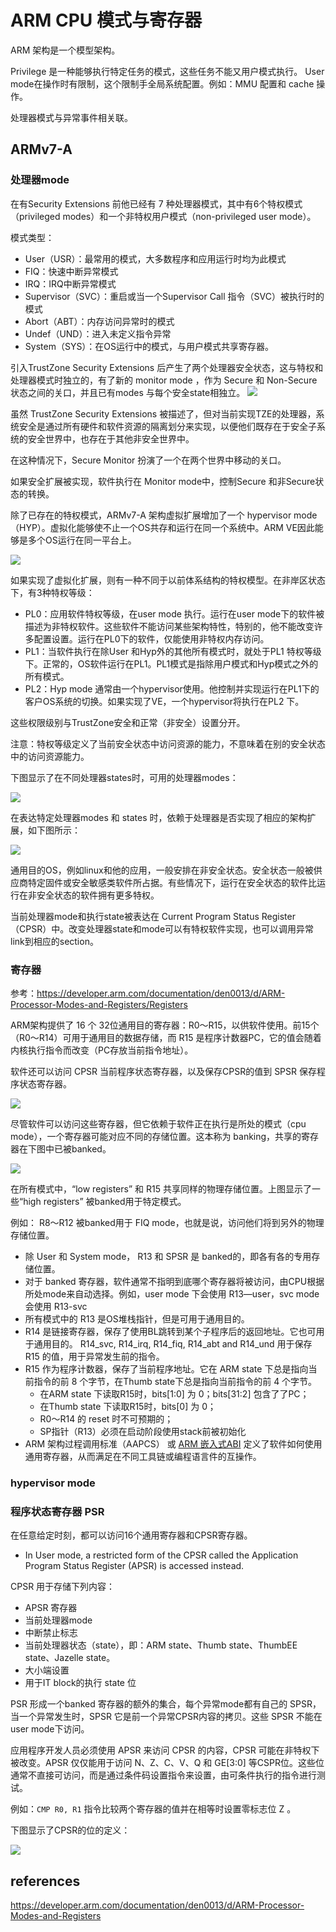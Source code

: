 # ARM CPU 模式与寄存器


ARM 架构是一个模型架构。

Privilege 是一种能够执行特定任务的模式，这些任务不能又用户模式执行。
User mode在操作时有限制，这个限制手全局系统配置。例如：MMU 配置和 cache 操作。

处理器模式与异常事件相关联。

## ARMv7-A

### 处理器mode
在有Security Extensions 前他已经有 7 种处理器模式，其中有6个特权模式（privileged modes）和一个非特权用户模式（non-privileged user mode）。


模式类型：
- User（USR）：最常用的模式，大多数程序和应用运行时均为此模式
- FIQ：快速中断异常模式
- IRQ：IRQ中断异常模式
- Supervisor（SVC）：重启或当一个Supervisor Call 指令（SVC）被执行时的模式
- Abort（ABT）：内存访问异常时的模式
- Undef（UND）：进入未定义指令异常
- System（SYS）：在OS运行中的模式，与用户模式共享寄存器。


引入TrustZone Security Extensions 后产生了两个处理器安全状态，这与特权和处理器模式时独立的，有了新的 monitor mode ，作为 Secure 和 Non-Secure状态之间的关口，并且已有modes 与每个安全state相独立。
<img src="images/arm/armtrustzone.svg">


虽然 TrustZone Security Extensions 被描述了，但对当前实现TZE的处理器，系统安全是通过所有硬件和软件资源的隔离划分来实现，以便他们既存在于安全子系统的安全世界中，也存在于其他非安全世界中。

在这种情况下，Secure Monitor 扮演了一个在两个世界中移动的关口。

如果安全扩展被实现，软件执行在 Monitor mode中，控制Secure 和非Secure状态的转换。

除了已存在的特权模式，ARMv7-A 架构虚拟扩展增加了一个 hypervisor mode （HYP）。虚拟化能够使不止一个OS共存和运行在同一个系统中。ARM VE因此能够是多个OS运行在同一平台上。

<img src="images/arm/hypervisor.svg">

如果实现了虚拟化扩展，则有一种不同于以前体系结构的特权模型。在非岸区状态下，有3种特权等级：
- PL0：应用软件特权等级，在user mode 执行。运行在user mode下的软件被描述为非特权软件。这些软件不能访问某些架构特性，特别的，他不能改变许多配置设置。运行在PL0下的软件，仅能使用非特权内存访问。
- PL1：当软件执行在除User 和Hyp外的其他所有模式时，就处于PL1 特权等级下。正常的，OS软件运行在PL1。PL1模式是指除用户模式和Hyp模式之外的所有模式。
- PL2：Hyp mode 通常由一个hypervisor使用。他控制并实现运行在PL1下的客户OS系统的切换。如果实现了VE，一个hypervisor将执行在PL2 下。

这些权限级别与TrustZone安全和正常（非安全）设置分开。

注意：特权等级定义了当前安全状态中访问资源的能力，不意味着在别的安全状态中的访问资源能力。

下图显示了在不同处理器states时，可用的处理器modes：

<img src="images/arm/privilegeslevels.svg">

在表达特定处理器modes 和 states 时，依赖于处理器是否实现了相应的架构扩展，如下图所示：

<img src="images/arm/armv7处理器modes.png">

通用目的OS，例如linux和他的应用，一般安排在非安全状态。安全状态一般被供应商特定固件或安全敏感类软件所占据。有些情况下，运行在安全状态的软件比运行在非安全状态的软件拥有更多特权。

当前处理器mode和执行state被表达在 Current Program Status Register（CPSR）中。改变处理器state和mode可以有特权软件实现，也可以调用异常link到相应的section。

### 寄存器

参考：https://developer.arm.com/documentation/den0013/d/ARM-Processor-Modes-and-Registers/Registers


ARM架构提供了 16 个 32位通用目的寄存器：R0～R15，以供软件使用。前15个 （R0～R14）可用于通用目的数据存储，而 R15 是程序计数器PC，它的值会随着内核执行指令而改变（PC存放当前指令地址）。

软件还可以访问 CPSR 当前程序状态寄存器，以及保存CPSR的值到 SPSR 保存程序状态寄存器。

<img src="images/arm/程序可访问的寄存器.svg">

尽管软件可以访问这些寄存器，但它依赖于软件正在执行是所处的模式（cpu mode），一个寄存器可能对应不同的存储位置。这本称为 banking，共享的寄存器在下图中已被banked。

<img src="images/arm/armregister.svg">

在所有模式中，“low registers” 和 R15 共享同样的物理存储位置。上图显示了一些“high registers” 被banked用于特定模式。

例如： R8～R12 被banked用于 FIQ mode，也就是说，访问他们将到另外的物理存储位置。

- 除 User 和 System mode， R13 和 SPSR 是 banked的，即各有各的专用存储位置。
- 对于 banked 寄存器，软件通常不指明到底哪个寄存器将被访问，由CPU根据所处mode来自动选择。例如，user mode 下会使用 R13—user，svc mode 会使用 R13-svc
- 所有模式中的 R13 是OS堆栈指针，但是可用于通用目的。
- R14 是链接寄存器，保存了使用BL跳转到某个子程序后的返回地址。它也可用于通用目的。 R14_svc, R14_irq, R14_fiq, R14_abt and R14_und 用于保存 R15 的值，用于异常发生前的指令。
- R15 作为程序计数器，保存了当前程序地址。它在 ARM state 下总是指向当前指令的前 8 个字节，在Thumb state下总是指向当前指令的前 4 个字节。
  - 在ARM state 下读取R15时，bits[1:0] 为 0；bits[31:2] 包含了了PC；
  - 在Thumb state 下读取R15时，bits[0] 为 0；
  - R0～R14 的 reset 时不可预期的；
  - SP指针（R13）必须在启动阶段使用stack前被初始化
- ARM 架构过程调用标准（AAPCS） 或 [ARM 嵌入式ABI](https://developer.arm.com/documentation/den0013/d/Application-Binary-Interfaces?lang=en) 定义了软件如何使用通用寄存器，从而满足在不同工具链或编程语言件的互操作。
### hypervisor mode


### 程序状态寄存器 PSR

在任意给定时刻，都可以访问16个通用寄存器和CPSR寄存器。

- In User mode, a restricted form of the CPSR called the Application Program Status Register (APSR) is accessed instead.

CPSR 用于存储下列内容：
- APSR 寄存器
- 当前处理器mode
- 中断禁止标志
- 当前处理器状态（state），即：ARM state、Thumb state、ThumbEE state、Jazelle state。
- 大小端设置
- 用于IT block的执行 state 位

PSR 形成一个banked 寄存器的额外的集合，每个异常mode都有自己的 SPSR，当一个异常发生时，SPSR 它是前一个异常CPSR内容的拷贝。这些 SPSR 不能在user mode下访问。

应用程序开发人员必须使用 APSR 来访问 CPSR 的内容，CPSR 可能在非特权下被改变。APSR 仅仅能用于访问 N、Z、C、V、Q 和 GE[3:0] 等CSPR位。这些位通常不直接可访问，而是通过条件码设置指令来设置，由可条件执行的指令进行测试。

例如：`CMP R0, R1` 指令比较两个寄存器的值并在相等时设置零标志位 Z 。

下图显示了CPSR的位的定义：

<img src="images/arm/cpsr_bits.svg">

## references

https://developer.arm.com/documentation/den0013/d/ARM-Processor-Modes-and-Registers

